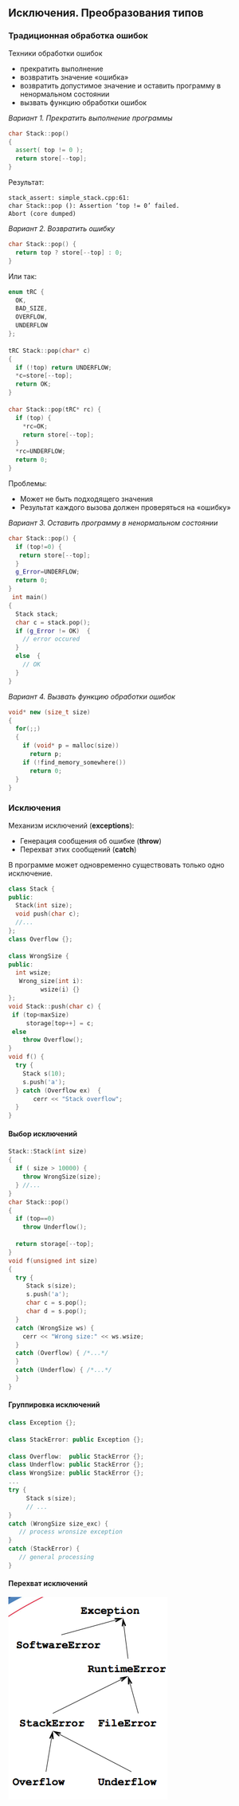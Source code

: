 ## Исключения. Преобразования типов

###  Традиционная обработка ошибок

Техники обработки ошибок

- прекратить выполнение
- возвратить значение «ошибка»
- возвратить допустимое значение и оставить программу в ненормальном состоянии
- вызвать функцию обработки ошибок

_Вариант 1. Прекратить выполнение программы_

```cpp
char Stack::pop()
{
  assert( top != 0 );
  return store[--top];
}
```

Результат:

```
stack_assert: simple_stack.cpp:61:
char Stack::pop (): Assertion ‘top != 0’ failed.
Abort (core dumped)
```

_Вариант 2. Возвратить ошибку_

```cpp
char Stack::pop() {
  return top ? store[--top] : 0;
}
```

Или так:

```cpp
enum tRC {
  OK,
  BAD_SIZE,
  OVERFLOW,
  UNDERFLOW
};

tRC Stack::pop(char* c)
{
  if (!top) return UNDERFLOW;
  *c=store[--top];
  return OK;
}

char Stack::pop(tRC* rc) {
  if (top) { 
    *rc=OK;
    return store[--top];
  }
  *rc=UNDERFLOW;
  return 0;
}
```

Проблемы:

- Может не быть подходящего значения
- Результат каждого вызова должен проверяться на «ошибку»


_Вариант 3. Оставить программу в ненормальном состоянии_

```cpp
char Stack::pop() {
  if (top!=0) { 
   return store[--top];
  }
  g_Error=UNDERFLOW;
  return 0;
}
 int main()
{
  Stack stack;
  char c = stack.pop();
  if (g_Error != OK)  {
    // error occured
  }
  else  {
    // OK
  }
}
```

_Вариант 4. Вызвать функцию обработки ошибок_

```cpp
void* new (size_t size)
{
  for(;;)
  {
    if (void* p = malloc(size))
      return p;
    if (!find_memory_somewhere())
      return 0;
  }
}
```


### Исключения

Механизм исключений (**exceptions**):

- Генерация сообщения об ошибке (**throw**)
- Перехват этих сообщений (**catch**)

В программе может одновременно существовать только одно исключение.

```cpp
class Stack {
public:
  Stack(int size);
  void push(char c);
  //...
};
class Overflow {};

class WrongSize {
public:
  int wsize;
   Wrong_size(int i):
         wsize(i) {}
};
void Stack::push(char c) {
 if (top<maxSize)
     storage[top++] = c;
 else
    throw Overflow();
}
void f() {
  try {
    Stack s(10);
    s.push('a');
  } catch (Overflow ex)  { 
       cerr << "Stack overflow";
  }
}
```

#### Выбор исключений

```cpp
Stack::Stack(int size)
{
  if ( size > 10000) {
    throw WrongSize(size);
  } //...
}
char Stack::pop()
{
  if (top==0)
    throw Underflow();
  
  return storage[--top];
}
void f(unsigned int size)
{
  try {
     Stack s(size);
     s.push('a');
     char c = s.pop();
     char d = s.pop();
  }
  catch (WrongSize ws) {
    cerr << "Wrong size:" << ws.wsize;
  }
  catch (Overflow) { /*...*/
  }
  catch (Underflow) { /*...*/
  } 
}
```

#### Группировка исключений

```cpp
class Exception {};

class StackError: public Exception {};

class Overflow:  public StackError {};
class Underflow: public StackError {};
class WrongSize: public StackError {};
...
try {
     Stack s(size);
     // ...
}
catch (WrongSize size_exc) {
   // process wronsize exception
}
catch (StackError) {
   // general processing
}
```

#### Перехват исключений

![](./img/exceptions.png)






